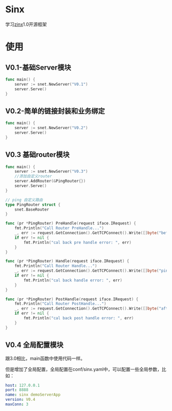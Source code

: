 # Sinx
学习[zinx](https://github.com/aceld/zinx)1.0开源框架

# 使用
## V0.1-基础Server模块

```go
func main() {
	server := snet.NewServer("V0.1")
	server.Serve()
}
```

## V0.2-简单的链接封装和业务绑定

```go
func main() {
	server := snet.NewServer("V0.2")
	server.Serve()
}
```

## V0.3 基础router模块
```go
func main() {
	server := snet.NewServer("V0.3")
	//添加自定义router
	server.AddRouter(&PingRouter{})
	server.Serve()
}

// ping 自定义路由
type PingRouter struct {
	snet.BaseRouter
}

func (pr *PingRouter) PreHandle(request iface.IRequest) {
	fmt.Println("Call Router PreHandle...")
	_, err := request.GetConnection().GetTCPConnect().Write([]byte("before ping...\n"))
	if err != nil {
		fmt.Println("cal back pre handle error: ", err)
	}
}

func (pr *PingRouter) Handle(request iface.IRequest) {
	fmt.Println("Call Router Handle...")
	_, err := request.GetConnection().GetTCPConnect().Write([]byte("ping ping...\n"))
	if err != nil {
		fmt.Println("cal back handle error: ", err)
	}
}

func (pr *PingRouter) PostHandle(request iface.IRequest) {
	fmt.Println("Call Router PostHandle...")
	_, err := request.GetConnection().GetTCPConnect().Write([]byte("after ping...\n"))
	if err != nil {
		fmt.Println("cal back post handle error: ", err)
	}
}
```

## V0.4 全局配置模块
跟3.0相比，main函数中使用代码一样。

但是增加了全局配置，全局配置在conf/sinx.yaml中，可以配置一些全局参数，比如：
```yaml
host: 127.0.0.1
port: 8888
name: sinx demoServerApp
version: V0.4
maxConn: 3
```

